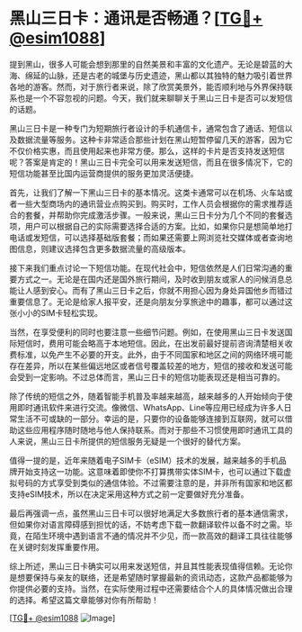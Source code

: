 # 黑山三日卡：通讯是否畅通？[[TG💪+ @esim1088](https://t.me/s/esim1088)]

提到黑山，很多人可能会想到那里的自然美景和丰富的文化遗产。无论是碧蓝的大海、绵延的山脉，还是古老的城堡与历史遗迹，黑山都以其独特的魅力吸引着世界各地的游客。然而，对于旅行者来说，除了欣赏美景外，能否顺利地与外界保持联系也是一个不容忽视的问题。今天，我们就来聊聊关于黑山三日卡是否可以发短信的话题。

黑山三日卡是一种专门为短期旅行者设计的手机通信卡，通常包含了通话、短信以及数据流量等服务。这种卡非常适合那些计划在黑山短暂停留几天的游客，因为它不仅价格实惠，而且使用起来也非常方便。那么，这样的卡片是否支持发送短信呢？答案是肯定的！黑山三日卡完全可以用来发送短信，而且在很多情况下，它的短信功能甚至比国内运营商提供的服务更加灵活便捷。

首先，让我们了解一下黑山三日卡的基本情况。这类卡通常可以在机场、火车站或者一些大型商场内的通讯营业点购买到。购买时，工作人员会根据你的需求推荐适合的套餐，并帮助你完成激活步骤。一般来说，黑山三日卡分为几个不同的套餐选项，用户可以根据自己的实际需要选择合适的方案。比如，如果你只是想简单地打电话或发短信，可以选择基础版套餐；而如果还需要上网浏览社交媒体或者查询地图信息，则建议选择包含更多数据流量的高级版本。

接下来我们重点讨论一下短信功能。在现代社会中，短信依然是人们日常沟通的重要方式之一。无论是在国内还是国外旅行期间，及时收到朋友或家人的问候消息总能让人感到安心。而有了黑山三日卡之后，你就不用担心因为身处异国他乡而错过重要信息了。无论是给家人报平安，还是向朋友分享旅途中的趣事，都可以通过这张小小的SIM卡轻松实现。

当然，在享受便利的同时也要注意一些细节问题。例如，在使用黑山三日卡发送国际短信时，费用可能会略高于本地短信。因此，在出发前最好提前咨询清楚相关收费标准，以免产生不必要的开支。此外，由于不同国家和地区之间的网络环境可能存在差异，所以在某些偏远地区或者信号覆盖较差的地方，短信的接收和发送可能会受到一定影响。不过总体而言，黑山三日卡的短信功能表现还是相当可靠的。

除了传统的短信之外，随着智能手机普及率越来越高，越来越多的人开始倾向于使用即时通讯软件来进行交流。像微信、WhatsApp、Line等应用已经成为许多人日常生活不可或缺的一部分。幸运的是，只要你的设备能够连接到互联网，就可以借助这些应用程序随时随地与他人保持联系。而对于那些不习惯使用即时通讯工具的人来说，黑山三日卡所提供的短信服务无疑是一个很好的替代方案。

值得一提的是，近年来随着电子SIM卡（eSIM）技术的发展，越来越多的手机品牌开始支持这一功能。这意味着即使你不打算携带实体SIM卡，也可以通过下载虚拟号码的方式享受到类似的通信体验。不过需要注意的是，并非所有国家和地区都支持eSIM技术，所以在决定采用这种方式之前一定要做好充分准备。

最后再强调一点，虽然黑山三日卡可以很好地满足大多数旅行者的基本通信需求，但如果你对语言障碍感到担忧的话，不妨考虑下载一款翻译软件以备不时之需。毕竟，在陌生环境中遇到语言不通的情况并不少见，而一款高效的翻译工具往往能够在关键时刻发挥重要作用。

综上所述，黑山三日卡确实可以用来发送短信，并且其性能表现值得信赖。无论你是想要保持与亲友的联络，还是希望随时掌握最新的资讯动态，这款产品都能够为你提供必要的支持。当然，在实际使用过程中还需要结合个人的具体情况做出合理的选择。希望这篇文章能够对你有所帮助！

[[TG💪+ @esim1088](https://t.me/s/esim1088) ![Image](https://i.postimg.cc/4NQfJmqS/Snipaste-2025-05-13-00-14-12.png)]